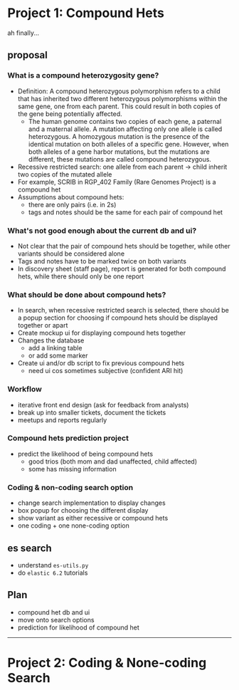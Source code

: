 # Project 1: Compound Hets
ah finally...

## proposal
### What is a compound heterozygosity gene?
- Definition: A compound heterozygous polymorphism refers to a child that has inherited two different heterozygous polymorphisms within the same gene, one from each parent. This could result in both copies of the gene being potentially affected.
  - The human genome contains two copies of each gene, a paternal and a maternal allele. A mutation affecting only one allele is called heterozygous. A homozygous mutation is the presence of the identical mutation on both alleles of a specific gene. However, when both alleles of a gene harbor mutations, but the mutations are different, these mutations are called compound heterozygous.
- Recessive restricted search: one allele from each parent &rarr; child inherit two copies of the mutated allele
- For example, SCRIB in RGP_402 Family (Rare Genomes Project) is a compound het
- Assumptions about compound hets:
  - there are only pairs (i.e. in 2s)
  - tags and notes should be the same for each pair of compound het

### What's not good enough about the current db and ui?
- Not clear that the pair of compound hets should be together, while other variants should be considered alone
- Tags and notes have to be marked twice on both variants
- In discovery sheet (staff page), report is generated for both compound hets, while there should only be one report

### What should be done about compound hets?
- In search, when recessive restricted search is selected, there should be a popup section for choosing if compound hets should be displayed together or apart
- Create mockup ui for displaying compound hets together
- Changes the database
  - add a linking table
  - or add some marker
- Create ui and/or db script to fix previous compound hets
  - need ui cos sometimes subjective (confident ARI hit)

### Workflow
- iterative front end design (ask for feedback from analysts)
- break up into smaller tickets, document the tickets
- meetups and reports regularly

### Compound hets prediction project
- predict the likelihood of being compound hets
  - good trios (both mom and dad unaffected, child affected)
  - some has missing information

### Coding & non-coding search option
- change search implementation to display changes
- box popup for choosing the different display
- show variant as either recessive or compound hets
- one coding + one none-coding option

## es search
- understand `es-utils.py`
- do `elastic 6.2` tutorials

## Plan
- compound het db and ui
- move onto search options
- prediction for likelihood of compound het

---

# Project 2: Coding & None-coding Search
